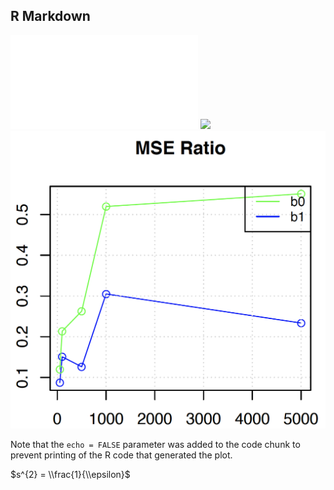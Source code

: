 R Markdown
----------


![](RDPG_ME_size_files/figure-markdown_github/delta_var_real_strc_size.pdf)
![](RDPG_ME_size_files/figure-markdown_github/simlulated_rdpg.png)
![](RDPG_ME_size_files/figure-markdown_github/real_rdpg.png)



Note that the `echo = FALSE` parameter was added to the code chunk to prevent printing of the R code that generated the plot.

$s^{2} = \\frac{1}{\\epsilon}$
